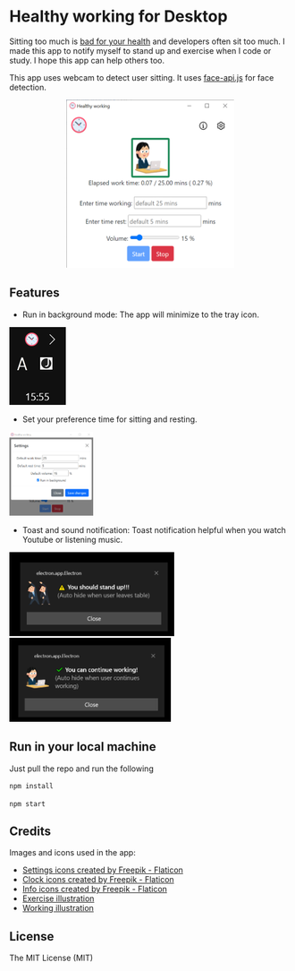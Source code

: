 Healthy working for Desktop
================================

Sitting too much is [bad for your health](https://mayocl.in/3p0takQ) and developers often sit too much. I made this app to notify myself to stand up and exercise when I code or study. I hope this app can help others too.

This app uses webcam to detect user sitting. It uses [face-api.js](https://justadudewhohacks.github.io/face-api.js/docs/index.html) for face detection.

<p align="center">
   <img src="misc/application_screen.png" alt="application screenshot" width="300" height="300"/>
</p>

Features
---------

* Run in background mode: The app will minimize to the tray icon.

![tray_icon](misc/tray.png) 
* Set your preference time for sitting and resting.

<img src="misc/settings.png" alt="settings pane" width="150" height="150"/>

* Toast and sound notification: Toast notification helpful when you watch Youtube or listening music.
<img src="misc/standup-noti.png" alt="toast notification notify user to stand up" width="auto" height="150"/>
<img src="misc/canwork-noti.png" alt="toast notification notify user can continue working" width="auto" height="150"/>


Run in your local machine
----------
Just pull the repo and run the following
```
npm install

npm start
```

Credits
---------
Images and icons used in the app:
<ul>
    <li><a href="https://www.flaticon.com/free-icons/settings" title="settings icons" target="_blank">Settings icons created by Freepik - Flaticon</a></li>
    <li><a href="https://www.flaticon.com/free-icons/clock" title="clock icons" target="_blank">Clock icons created by Freepik - Flaticon</a></li>
    <li><a href="https://www.flaticon.com/free-icons/info" title="info icons" target="_blank">Info icons created by Freepik - Flaticon</a></li>
    <li><a href="https://www.irasutoya.com/2018/11/blog-post_184.html" target="_blank">Exercise illustration</a></li>
    <li><a href="https://www.irasutoya.com/2013/10/blog-post_6464.html" target="_blank">Working illustration</a></li>
</ul>

License
---------

The MIT License (MIT)
